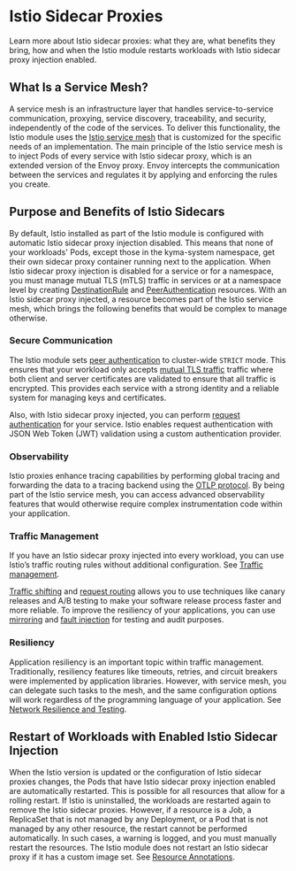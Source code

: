 # Istio Sidecar Proxies

Learn more about Istio sidecar proxies: what they are, what benefits they bring, how and when the Istio module restarts workloads with Istio sidecar proxy injection enabled.

## What Is a Service Mesh?

A service mesh is an infrastructure layer that handles service-to-service communication, proxying, service discovery, traceability, and security, independently of the code of the services. To deliver this functionality, the Istio module uses the [Istio service mesh](https://istio.io/docs/concepts/what-is-istio/) that is customized for the specific needs of an implementation. The main principle of the Istio service mesh is to inject Pods of every service with Istio sidecar proxy, which is an extended version of the Envoy proxy. Envoy intercepts the communication between the services and regulates it by applying and enforcing the rules you create.

## Purpose and Benefits of Istio Sidecars

By default, Istio installed as part of the Istio module is configured with automatic Istio sidecar proxy injection disabled. This means that none of your workloads' Pods, except those in the kyma-system namespace, get their own sidecar proxy container running next to the application. When Istio sidecar proxy injection is disabled for a service or for a namespace, you must manage mutual TLS (mTLS) traffic in services or at a namespace level by creating [DestinationRule](https://istio.io/docs/reference/config/networking/destination-rule/) and [PeerAuthentication](https://istio.io/docs/tasks/security/authentication/authn-policy/) resources. With an Istio sidecar proxy injected, a resource becomes part of the Istio service mesh, which brings the following benefits that would be complex to manage otherwise.

### Secure Communication
<!-- markdown-link-check-disable-next-line -->
The Istio module sets [peer authentication](https://istio.io/latest/docs/concepts/security/#peer-authentication) to cluster-wide `STRICT` mode. This ensures that your workload only accepts [mutual TLS traffic](https://www.cloudflare.com/learning/access-management/what-is-mutual-tls/) traffic where both client and server certificates are validated to ensure that all traffic is encrypted. This provides each service with a strong identity and a reliable system for managing keys and certificates.

Also, with Istio sidecar proxy injected, you can perform [request authentication](https://istio.io/latest/docs/reference/config/security/request_authentication/) for your service. Istio enables request authentication with JSON Web Token (JWT) validation using a custom authentication provider.

### Observability

Istio proxies enhance tracing capabilities by performing global tracing and forwarding the data to a tracing backend using the [OTLP protocol](https://opentelemetry.io/docs/reference/specification/protocol/). By being part of the Istio service mesh, you can access advanced observability features that would otherwise require complex instrumentation code within your application.

### Traffic Management

If you have an Istio sidecar proxy injected into every workload, you can use Istio’s traffic routing rules without additional configuration. See [Traffic management](https://istio.io/latest/docs/concepts/traffic-management/).

[Traffic shifting](https://istio.io/latest/docs/tasks/traffic-management/traffic-shifting/) and [request routing](https://istio.io/latest/docs/tasks/traffic-management/request-routing/) allows you to use techniques like canary releases and A/B testing to make your software release process faster and more reliable. To improve the resiliency of your applications, you can use [mirroring](https://istio.io/latest/docs/tasks/traffic-management/mirroring/) and [fault injection](https://istio.io/latest/docs/tasks/traffic-management/fault-injection/) for testing and audit purposes.

### Resiliency

Application resiliency is an important topic within traffic management. Traditionally, resiliency features like timeouts, retries, and circuit breakers were implemented by application libraries. However, with service mesh, you can delegate such tasks to the mesh, and the same configuration options will work regardless of the programming language of your application. See [Network Resilience and Testing](https://istio.io/latest/docs/concepts/traffic-management/#network-resilience-and-testing).

## Restart of Workloads with Enabled Istio Sidecar Injection

When the Istio version is updated or the configuration of Istio sidecar proxies changes, the Pods that have Istio sidecar proxy injection enabled are automatically restarted. This is possible for all resources that allow for a rolling restart. If Istio is uninstalled, the workloads are restarted again to remove the Istio sidecar proxies. However, if a resource is a Job, a ReplicaSet that is not managed by any Deployment, or a Pod that is not managed by any other resource, the restart cannot be performed automatically. In such cases, a warning is logged, and you must manually restart the resources. The Istio module does not restart an Istio sidecar proxy if it has a custom image set. See [Resource Annotations](https://istio.io/latest/docs/reference/config/annotations/#SidecarProxyImage).